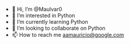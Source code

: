 - 👋 Hi, I’m @Maulvar0
- 👀 I’m interested in Python
- 🌱 I’m currently learning Python
- 💞️ I’m looking to collaborate on Python
- 📫 How to reach me aamauricio@google.com

<!---
Maulvar0/Maulvar0 is a ✨ special ✨ repository because its `README.md` (this file) appears on your GitHub profile.
You can click the Preview link to take a look at your changes.
--->
